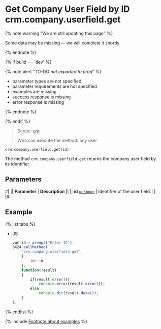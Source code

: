 # Get Company User Field by ID crm.company.userfield.get

{% note warning "We are still updating this page" %}

Some data may be missing — we will complete it shortly.

{% endnote %}

{% if build == 'dev' %}

{% note alert "TO-DO _not exported to prod_" %}

- parameter types are not specified
- parameter requirements are not specified
- examples are missing
- success response is missing
- error response is missing

{% endnote %}

{% endif %}

> Scope: [`crm`](../../../scopes/permissions.md)
>
> Who can execute the method: any user

`crm.company.userfield.get(id)`

The method `crm.company.userfield.get` returns the company user field by its identifier.

## Parameters

#|
|| **Parameter** | **Description** ||
|| **id**
[`unknown`](../../../data-types.md) | Identifier of the user field. ||
|#

## Example

{% list tabs %}

- JS

    ```js
    var id = prompt("Enter ID");
    BX24.callMethod(
        "crm.company.userfield.get",
        {
            id: id
        },
        function(result)
        {
            if(result.error())
                console.error(result.error());
            else
                console.dir(result.data());
        }
    );
    ```

{% endlist %}

{% include [Footnote about examples](../../../../_includes/examples.md) %}